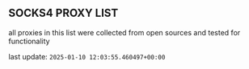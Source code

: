 ## SOCKS4 PROXY LIST

all proxies in this list were collected from open sources and tested for functionality

last update: `2025-01-10 12:03:55.460497+00:00`